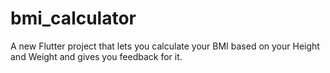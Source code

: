 # bmi_calculator

A new Flutter project that lets you calculate your BMI based on your Height and Weight and gives you feedback for it.

 
